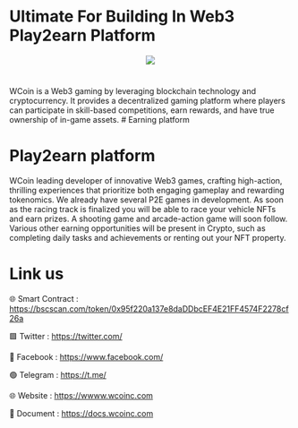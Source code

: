 # Ultimate For Building In Web3 Play2earn Platform

<div align="center"><img src="https://goldinvests.io/wp-content/uploads/2024/02/logo414x414.fw_.png)" /><br />
</div>
<div align="center">
  <h1>
</div>
WCoin is a Web3 gaming by leveraging blockchain technology and cryptocurrency. It provides a decentralized gaming platform where players can participate in skill-based competitions, earn rewards, and have true ownership of in-game assets.
# Earning platform

# Play2earn platform
WCoin leading developer of innovative Web3 games, crafting high-action, thrilling experiences that prioritize both engaging gameplay and rewarding tokenomics. We already have several P2E games in development. As soon as the racing track is finalized you will be able to race your vehicle NFTs and earn prizes. A shooting game and arcade-action game will soon follow. Various other earning opportunities will be present in Crypto, such as completing daily tasks and achievements or renting out your NFT property.

# Link us

🌐 Smart Contract : https://bscscan.com/token/0x95f220a137e8daDDbcEF4E21FF4574F2278cf26a

🟩 Twitter : https://twitter.com/

🚮 Facebook : https://www.facebook.com/

🟢 Telegram : https://t.me/

🌐 Website : https://wwww.wcoinc.com

📄 Document :  https://docs.wcoinc.com
